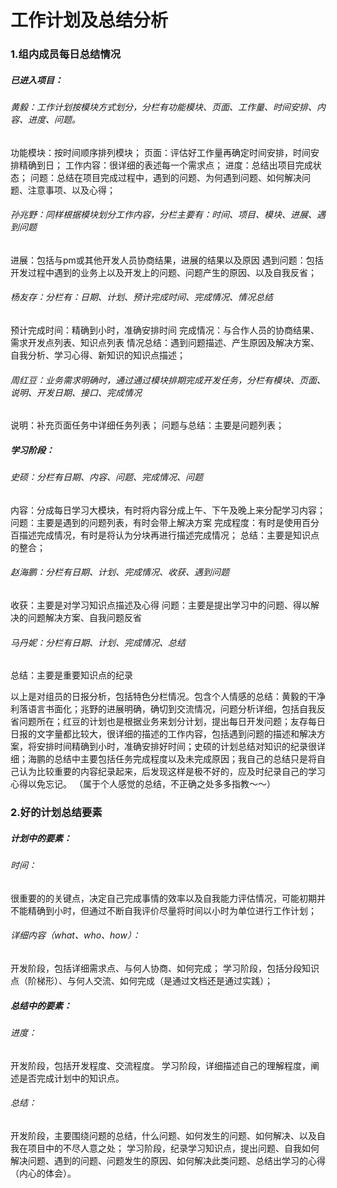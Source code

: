 # 工作计划及总结分析
### 1.组内成员每日总结情况
##### 已进入项目：  

###### 黄毅：工作计划按模块方式划分，分栏有功能模块、页面、工作量、时间安排、内容、进度、问题。 
  功能模块：按时间顺序排列模块；
  页面：评估好工作量再确定时间安排，时间安排精确到日；
  工作内容：很详细的表述每一个需求点；
  进度：总结出项目完成状态；
  问题：总结在项目完成过程中，遇到的问题、为何遇到问题、如何解决问题、注意事项、以及心得；
###### 孙兆野：同样根据模块划分工作内容，分栏主要有：时间、项目、模块、进展、遇到问题
  进展：包括与pm或其他开发人员协商结果，进展的结果以及原因
  遇到问题：包括开发过程中遇到的业务上以及开发上的问题、问题产生的原因、以及自我反省；
###### 杨友存：分栏有：日期、计划、预计完成时间、完成情况、情况总结
  预计完成时间：精确到小时，准确安排时间
  完成情况：与合作人员的协商结果、需求开发点列表、知识点列表
  情况总结：遇到问题描述、产生原因及解决方案、自我分析、学习心得、新知识的知识点描述；
###### 周红豆：业务需求明确时，通过通过模块排期完成开发任务，分栏有模块、页面、说明、开发日期、接口、完成情况
  说明：补充页面任务中详细任务列表；
  问题与总结：主要是问题列表；
##### 学习阶段：

###### 史硕：分栏有日期、内容、问题、完成情况、问题
  内容：分成每日学习大模块，有时将内容分成上午、下午及晚上来分配学习内容；
  问题：主要是遇到的问题列表，有时会带上解决方案
  完成程度：有时是使用百分百描述完成情况，有时是将认为分块再进行描述完成情况；
  总结：主要是知识点的整合；
###### 赵海鹏：分栏有日期、计划、完成情况、收获、遇到问题
  收获：主要是对学习知识点描述及心得
  问题：主要是提出学习中的问题、得以解决的问题解决方案、自我问题反省
###### 马丹妮：分栏有日期、计划、完成情况、总结
  总结：主要是重要知识点的纪录

以上是对组员的日报分析，包括特色分栏情况。包含个人情感的总结：黄毅的干净利落语言书面化；兆野的进展明确，确切到交流情况，问题分析详细，包括自我反省问题所在；红豆的计划也是根据业务来划分计划，提出每日开发问题；友存每日日报的文字量都比较大，很详细的描述的工作内容，包括遇到问题的描述和解决方案，将安排时间精确到小时，准确安排好时间；史硕的计划总结对知识的纪录很详细；海鹏的总结中主要包括任务完成程度以及未完成原因；我自己的总结只是将自己认为比较重要的内容纪录起来，后发现这样是极不好的，应及时纪录自己的学习心得以免忘记。
（属于个人感觉的总结，不正确之处多多指教～～）

### 2.好的计划总结要素
##### 计划中的要素：
###### 时间：
  很重要的的关键点，决定自己完成事情的效率以及自我能力评估情况，可能初期并不能精确到小时，但通过不断自我评价尽量将时间以小时为单位进行工作计划；
###### 详细内容（what、who、how）：
  开发阶段，包括详细需求点、与何人协商、如何完成；
  学习阶段，包括分段知识点（阶梯形）、与何人交流、如何完成（是通过文档还是通过实践）；

##### 总结中的要素：
###### 进度：
  开发阶段，包括开发程度、交流程度。
  学习阶段，详细描述自己的理解程度，阐述是否完成计划中的知识点。
###### 总结：
  开发阶段，主要围绕问题的总结，什么问题、如何发生的问题、如何解决、以及自我在项目中的不尽人意之处；
  学习阶段，纪录学习知识点，提出问题、自我如何解决问题、遇到的问题、问题发生的原因、如何解决此类问题、总结出学习的心得（内心的体会）。
       
